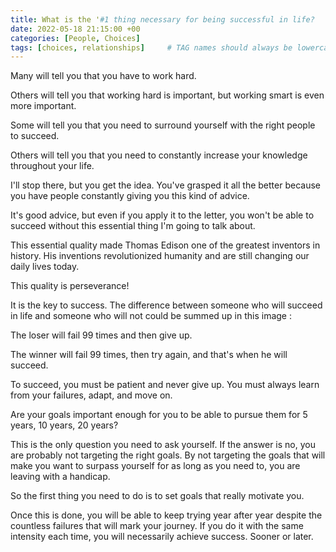 ```yaml
---
title: What is the '#1 thing necessary for being successful in life?
date: 2022-05-18 21:15:00 +00
categories: [People, Choices]
tags: [choices, relationships]     # TAG names should always be lowercase
---
```


Many will tell you that you have to work hard.

Others will tell you that working hard is important, but working smart is even more important.

Some will tell you that you need to surround yourself with the right people to succeed.

Others will tell you that you need to constantly increase your knowledge throughout your life.

I'll stop there, but you get the idea. You've grasped it all the better because you have people constantly giving you this kind of advice.

It's good advice, but even if you apply it to the letter, you won't be able to succeed without this essential thing I'm going to talk about.

This essential quality made Thomas Edison one of the greatest inventors in history. His inventions revolutionized humanity and are still changing our daily lives today.

This quality is perseverance!

It is the key to success. The difference between someone who will succeed in life and someone who will not could be summed up in this image :


The loser will fail 99 times and then give up.

The winner will fail 99 times, then try again, and that's when he will succeed.

To succeed, you must be patient and never give up. You must always learn from your failures, adapt, and move on.

Are your goals important enough for you to be able to pursue them for 5 years, 10 years, 20 years?

This is the only question you need to ask yourself. If the answer is no, you are probably not targeting the right goals. By not targeting the goals that will make you want to surpass yourself for as long as you need to, you are leaving with a handicap.

So the first thing you need to do is to set goals that really motivate you.

Once this is done, you will be able to keep trying year after year despite the countless failures that will mark your journey. If you do it with the same intensity each time, you will necessarily achieve success. Sooner or later.
